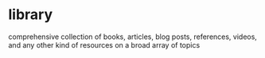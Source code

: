 # library
comprehensive collection of books, articles, blog posts, references, videos, and any other kind of resources on a broad array of topics
